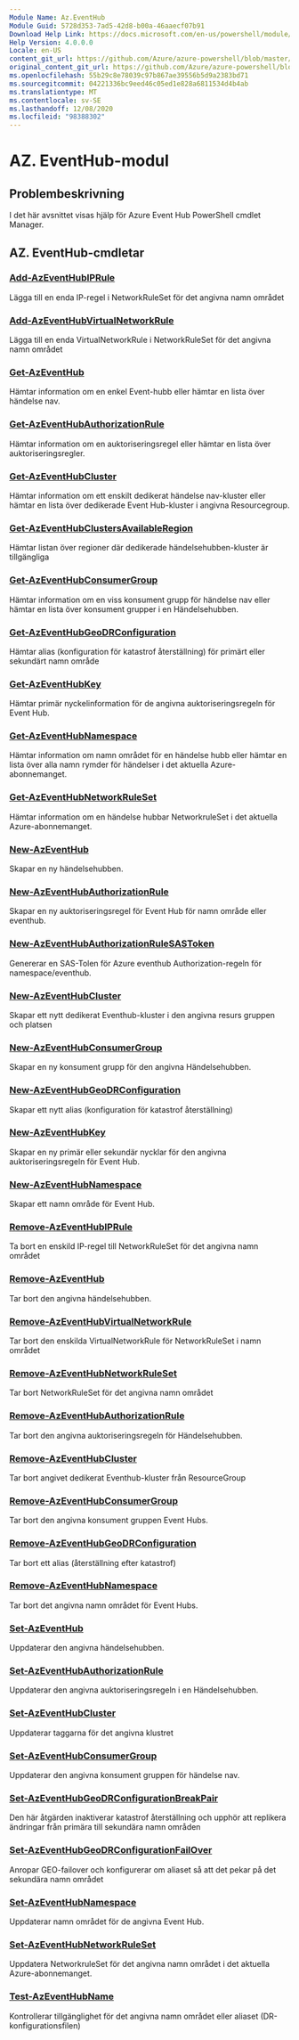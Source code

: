 ```yaml
---
Module Name: Az.EventHub
Module Guid: 5728d353-7ad5-42d8-b00a-46aaecf07b91
Download Help Link: https://docs.microsoft.com/en-us/powershell/module/az.eventhub
Help Version: 4.0.0.0
Locale: en-US
content_git_url: https://github.com/Azure/azure-powershell/blob/master/src/EventHub/EventHub/help/Az.EventHub.md
original_content_git_url: https://github.com/Azure/azure-powershell/blob/master/src/EventHub/EventHub/help/Az.EventHub.md
ms.openlocfilehash: 55b29c8e78039c97b867ae39556b5d9a2383bd71
ms.sourcegitcommit: 04221336bc9eed46c05ed1e828a6811534d4b4ab
ms.translationtype: MT
ms.contentlocale: sv-SE
ms.lasthandoff: 12/08/2020
ms.locfileid: "98388302"
---
```

# AZ. EventHub-modul
## Problembeskrivning
I det här avsnittet visas hjälp för Azure Event Hub PowerShell cmdlet Manager.

## AZ. EventHub-cmdletar
### [Add-AzEventHubIPRule](Add-AzEventHubIPRule.md)
Lägga till en enda IP-regel i NetworkRuleSet för det angivna namn området

### [Add-AzEventHubVirtualNetworkRule](Add-AzEventHubVirtualNetworkRule.md)
Lägga till en enda VirtualNetworkRule i NetworkRuleSet för det angivna namn området

### [Get-AzEventHub](Get-AzEventHub.md)
Hämtar information om en enkel Event-hubb eller hämtar en lista över händelse nav.

### [Get-AzEventHubAuthorizationRule](Get-AzEventHubAuthorizationRule.md)
Hämtar information om en auktoriseringsregel eller hämtar en lista över auktoriseringsregler.

### [Get-AzEventHubCluster](Get-AzEventHubCluster.md)
Hämtar information om ett enskilt dedikerat händelse nav-kluster eller hämtar en lista över dedikerade Event Hub-kluster i angivna Resourcegroup.

### [Get-AzEventHubClustersAvailableRegion](Get-AzEventHubClustersAvailableRegion.md)
Hämtar listan över regioner där dedikerade händelsehubben-kluster är tillgängliga

### [Get-AzEventHubConsumerGroup](Get-AzEventHubConsumerGroup.md)
Hämtar information om en viss konsument grupp för händelse nav eller hämtar en lista över konsument grupper i en Händelsehubben.

### [Get-AzEventHubGeoDRConfiguration](Get-AzEventHubGeoDRConfiguration.md)
Hämtar alias (konfiguration för katastrof återställning) för primärt eller sekundärt namn område

### [Get-AzEventHubKey](Get-AzEventHubKey.md)
Hämtar primär nyckelinformation för de angivna auktoriseringsregeln för Event Hub.

### [Get-AzEventHubNamespace](Get-AzEventHubNamespace.md)
Hämtar information om namn området för en händelse hubb eller hämtar en lista över alla namn rymder för händelser i det aktuella Azure-abonnemanget.

### [Get-AzEventHubNetworkRuleSet](Get-AzEventHubNetworkRuleSet.md)
Hämtar information om en händelse hubbar NetworkruleSet i det aktuella Azure-abonnemanget.

### [New-AzEventHub](New-AzEventHub.md)
Skapar en ny händelsehubben.

### [New-AzEventHubAuthorizationRule](New-AzEventHubAuthorizationRule.md)
Skapar en ny auktoriseringsregel för Event Hub för namn område eller eventhub.

### [New-AzEventHubAuthorizationRuleSASToken](New-AzEventHubAuthorizationRuleSASToken.md)
Genererar en SAS-Tolen för Azure eventhub Authorization-regeln för namespace/eventhub.

### [New-AzEventHubCluster](New-AzEventHubCluster.md)
Skapar ett nytt dedikerat Eventhub-kluster i den angivna resurs gruppen och platsen

### [New-AzEventHubConsumerGroup](New-AzEventHubConsumerGroup.md)
Skapar en ny konsument grupp för den angivna Händelsehubben.

### [New-AzEventHubGeoDRConfiguration](New-AzEventHubGeoDRConfiguration.md)
Skapar ett nytt alias (konfiguration för katastrof återställning)

### [New-AzEventHubKey](New-AzEventHubKey.md)
Skapar en ny primär eller sekundär nycklar för den angivna auktoriseringsregeln för Event Hub.

### [New-AzEventHubNamespace](New-AzEventHubNamespace.md)
Skapar ett namn område för Event Hub.

### [Remove-AzEventHubIPRule](Remove-AzEventHubIPRule.md)
Ta bort en enskild IP-regel till NetworkRuleSet för det angivna namn området

### [Remove-AzEventHub](Remove-AzEventHub.md)
Tar bort den angivna händelsehubben.

### [Remove-AzEventHubVirtualNetworkRule](Remove-AzEventHubVirtualNetworkRule.md)
Tar bort den enskilda VirtualNetworkRule för NetworkRuleSet i namn området

### [Remove-AzEventHubNetworkRuleSet](Remove-AzEventHubNetworkRuleSet.md)
Tar bort NetworkRuleSet för det angivna namn området

### [Remove-AzEventHubAuthorizationRule](Remove-AzEventHubAuthorizationRule.md)
Tar bort den angivna auktoriseringsregeln för Händelsehubben.

### [Remove-AzEventHubCluster](Remove-AzEventHubCluster.md)
Tar bort angivet dedikerat Eventhub-kluster från ResourceGroup

### [Remove-AzEventHubConsumerGroup](Remove-AzEventHubConsumerGroup.md)
Tar bort den angivna konsument gruppen Event Hubs.

### [Remove-AzEventHubGeoDRConfiguration](Remove-AzEventHubGeoDRConfiguration.md)
Tar bort ett alias (återställning efter katastrof)

### [Remove-AzEventHubNamespace](Remove-AzEventHubNamespace.md)
Tar bort det angivna namn området för Event Hubs.

### [Set-AzEventHub](Set-AzEventHub.md)
Uppdaterar den angivna händelsehubben.

### [Set-AzEventHubAuthorizationRule](Set-AzEventHubAuthorizationRule.md)
Uppdaterar den angivna auktoriseringsregeln i en Händelsehubben.

### [Set-AzEventHubCluster](Set-AzEventHubCluster.md)
Uppdaterar taggarna för det angivna klustret

### [Set-AzEventHubConsumerGroup](Set-AzEventHubConsumerGroup.md)
Uppdaterar den angivna konsument gruppen för händelse nav.

### [Set-AzEventHubGeoDRConfigurationBreakPair](Set-AzEventHubGeoDRConfigurationBreakPair.md)
Den här åtgärden inaktiverar katastrof återställning och upphör att replikera ändringar från primära till sekundära namn områden

### [Set-AzEventHubGeoDRConfigurationFailOver](Set-AzEventHubGeoDRConfigurationFailOver.md)
Anropar GEO-failover och konfigurerar om aliaset så att det pekar på det sekundära namn området

### [Set-AzEventHubNamespace](Set-AzEventHubNamespace.md)
Uppdaterar namn området för de angivna Event Hub.

### [Set-AzEventHubNetworkRuleSet](Set-AzEventHubNetworkRuleSet.md)
Uppdatera NetworkruleSet för det angivna namn området i det aktuella Azure-abonnemanget.

### [Test-AzEventHubName](Test-AzEventHubName.md)
Kontrollerar tillgänglighet för det angivna namn området eller aliaset (DR-konfigurationsfilen)

